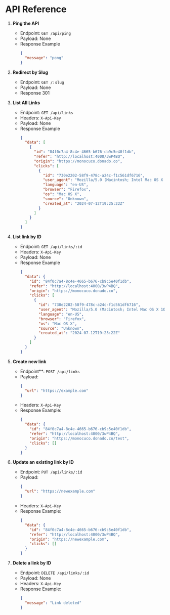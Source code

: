 # API Reference

1. **Ping the API**

   - Endpoint: `GET /api/ping`
   - Payload: None
   - Response Example
     ```json
     {
       "message": "pong"
     }
     ```

2. **Redirect by Slug**

   - Endpoint: `GET /:slug`
   - Payload: None
   - Response 301

3. **List All Links**

   - Endpoint: `GET /api/links`
   - Headers: `X-Api-Key`
   - Payload: None
   - Response Example
     ```json
     {
       "data": [
         {
           "id": "84f0c7a4-8c4e-4665-b676-cb9c5e40f1db",
           "refer": "http://localhost:4000/3wP4BQ",
           "origin": "https://monocuco.donado.co",
           "clicks": [
             {
               "id": "730e2202-58f9-478c-a24c-f1c561df6716",
               "user_agent": "Mozilla/5.0 (Macintosh; Intel Mac OS X 10.15; rv:127.0) Gecko/20100101 Firefox/127.0",
               "language": "en-US",
               "browser": "Firefox",
               "os": "Mac OS X",
               "source": "Unknown",
               "created_at": "2024-07-12T19:25:22Z"
             }
           ]
         }
       ]
     }
     ```

4. **List link by ID**

   - Endpoint: `GET /api/links/:id`
   - Headers: `X-Api-Key`
   - Payload: None
   - Response Example
     ```json
     {
       "data": {
         "id": "84f0c7a4-8c4e-4665-b676-cb9c5e40f1db",
         "refer": "http://localhost:4000/3wP4BQ",
         "origin": "https://monocuco.donado.co",
         "clicks": [
           {
             "id": "730e2202-58f9-478c-a24c-f1c561df6716",
             "user_agent": "Mozilla/5.0 (Macintosh; Intel Mac OS X 10.15; rv:127.0) Gecko/20100101 Firefox/127.0",
             "language": "en-US",
             "browser": "Firefox",
             "os": "Mac OS X",
             "source": "Unknown",
             "created_at": "2024-07-12T19:25:22Z"
           }
         ]
       }
     }
     ```

5. **Create new link**

   - Endpoint\*\*: `POST /api/links`
   - Payload:
     ```json
     {
       "url": "https://example.com"
     }
     ```
   - Headers: `X-Api-Key`
   - Response Example:
     ```json
     {
       "data": {
         "id": "84f0c7a4-8c4e-4665-b676-cb9c5e40f1db",
         "refer": "http://localhost:4000/3wP4BQ",
         "origin": "https://monocuco.donado.co/test",
         "clicks": []
       }
     }
     ```

6. **Update an existing link by ID**

   - Endpoint: `PUT /api/links/:id`
   - Payload:
     ```json
     {
       "url": "https://newexample.com"
     }
     ```
   - Headers: `X-Api-Key`
   - Response Example:
     ```json
     {
       "data": {
         "id": "84f0c7a4-8c4e-4665-b676-cb9c5e40f1db",
         "refer": "http://localhost:4000/3wP4BQ",
         "origin": "https://newexample.com",
         "clicks": []
       }
     }
     ```

7. **Delete a link by ID**

   - Endpoint: `DELETE /api/links/:id`
   - Payload: None
   - Headers: `X-Api-Key`
   - Response Example:
     ```json
     {
       "message": "Link deleted"
     }
     ```

